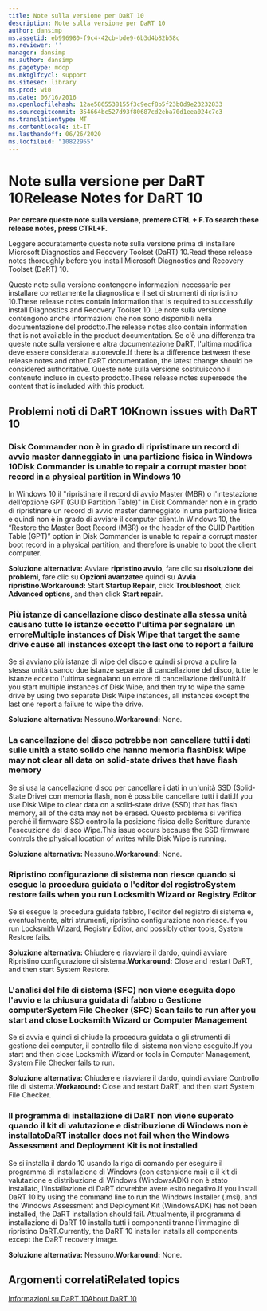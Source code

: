 ```yaml
---
title: Note sulla versione per DaRT 10
description: Note sulla versione per DaRT 10
author: dansimp
ms.assetid: eb996980-f9c4-42cb-bde9-6b3d4b82b58c
ms.reviewer: ''
manager: dansimp
ms.author: dansimp
ms.pagetype: mdop
ms.mktglfcycl: support
ms.sitesec: library
ms.prod: w10
ms.date: 06/16/2016
ms.openlocfilehash: 12ae5865538155f3c9ecf8b5f23b0d9e23232833
ms.sourcegitcommit: 354664bc527d93f80687cd2eba70d1eea024c7c3
ms.translationtype: MT
ms.contentlocale: it-IT
ms.lasthandoff: 06/26/2020
ms.locfileid: "10822955"
---
```

# <span data-ttu-id="9572e-103">Note sulla versione per DaRT 10</span><span class="sxs-lookup"><span data-stu-id="9572e-103">Release Notes for DaRT 10</span></span>


**<span data-ttu-id="9572e-104">Per cercare queste note sulla versione, premere CTRL + F.</span><span class="sxs-lookup"><span data-stu-id="9572e-104">To search these release notes, press CTRL+F.</span></span>**

<span data-ttu-id="9572e-105">Leggere accuratamente queste note sulla versione prima di installare Microsoft Diagnostics and Recovery Toolset (DaRT) 10.</span><span class="sxs-lookup"><span data-stu-id="9572e-105">Read these release notes thoroughly before you install Microsoft Diagnostics and Recovery Toolset (DaRT) 10.</span></span>

<span data-ttu-id="9572e-106">Queste note sulla versione contengono informazioni necessarie per installare correttamente la diagnostica e il set di strumenti di ripristino 10.</span><span class="sxs-lookup"><span data-stu-id="9572e-106">These release notes contain information that is required to successfully install Diagnostics and Recovery Toolset 10.</span></span> <span data-ttu-id="9572e-107">Le note sulla versione contengono anche informazioni che non sono disponibili nella documentazione del prodotto.</span><span class="sxs-lookup"><span data-stu-id="9572e-107">The release notes also contain information that is not available in the product documentation.</span></span> <span data-ttu-id="9572e-108">Se c'è una differenza tra queste note sulla versione e altra documentazione DaRT, l'ultima modifica deve essere considerata autorevole.</span><span class="sxs-lookup"><span data-stu-id="9572e-108">If there is a difference between these release notes and other DaRT documentation, the latest change should be considered authoritative.</span></span> <span data-ttu-id="9572e-109">Queste note sulla versione sostituiscono il contenuto incluso in questo prodotto.</span><span class="sxs-lookup"><span data-stu-id="9572e-109">These release notes supersede the content that is included with this product.</span></span>

## <span data-ttu-id="9572e-110">Problemi noti di DaRT 10</span><span class="sxs-lookup"><span data-stu-id="9572e-110">Known issues with DaRT 10</span></span>


### <span data-ttu-id="9572e-111">Disk Commander non è in grado di ripristinare un record di avvio master danneggiato in una partizione fisica in Windows 10</span><span class="sxs-lookup"><span data-stu-id="9572e-111">Disk Commander is unable to repair a corrupt master boot record in a physical partition in Windows 10</span></span>

<span data-ttu-id="9572e-112">In Windows 10 il "ripristinare il record di avvio Master (MBR) o l'intestazione dell'opzione GPT (GUID Partition Table)" in Disk Commander non è in grado di ripristinare un record di avvio master danneggiato in una partizione fisica e quindi non è in grado di avviare il computer client.</span><span class="sxs-lookup"><span data-stu-id="9572e-112">In Windows 10, the “Restore the Master Boot Record (MBR) or the header of the GUID Partition Table (GPT)” option in Disk Commander is unable to repair a corrupt master boot record in a physical partition, and therefore is unable to boot the client computer.</span></span>

<span data-ttu-id="9572e-113">**Soluzione alternativa:** Avviare **ripristino avvio**, fare clic su **risoluzione dei problemi**, fare clic su **Opzioni avanzate**e quindi su **Avvia ripristino**.</span><span class="sxs-lookup"><span data-stu-id="9572e-113">**Workaround:** Start **Startup Repair**, click **Troubleshoot**, click **Advanced options**, and then click **Start repair**.</span></span>

### <span data-ttu-id="9572e-114">Più istanze di cancellazione disco destinate alla stessa unità causano tutte le istanze eccetto l'ultima per segnalare un errore</span><span class="sxs-lookup"><span data-stu-id="9572e-114">Multiple instances of Disk Wipe that target the same drive cause all instances except the last one to report a failure</span></span>

<span data-ttu-id="9572e-115">Se si avviano più istanze di wipe del disco e quindi si prova a pulire la stessa unità usando due istanze separate di cancellazione del disco, tutte le istanze eccetto l'ultima segnalano un errore di cancellazione dell'unità.</span><span class="sxs-lookup"><span data-stu-id="9572e-115">If you start multiple instances of Disk Wipe, and then try to wipe the same drive by using two separate Disk Wipe instances, all instances except the last one report a failure to wipe the drive.</span></span>

<span data-ttu-id="9572e-116">**Soluzione alternativa:** Nessuno.</span><span class="sxs-lookup"><span data-stu-id="9572e-116">**Workaround:** None.</span></span>

### <span data-ttu-id="9572e-117">La cancellazione del disco potrebbe non cancellare tutti i dati sulle unità a stato solido che hanno memoria flash</span><span class="sxs-lookup"><span data-stu-id="9572e-117">Disk Wipe may not clear all data on solid-state drives that have flash memory</span></span>

<span data-ttu-id="9572e-118">Se si usa la cancellazione disco per cancellare i dati in un'unità SSD (Solid-State Drive) con memoria flash, non è possibile cancellare tutti i dati.</span><span class="sxs-lookup"><span data-stu-id="9572e-118">If you use Disk Wipe to clear data on a solid-state drive (SSD) that has flash memory, all of the data may not be erased.</span></span> <span data-ttu-id="9572e-119">Questo problema si verifica perché il firmware SSD controlla la posizione fisica delle Scritture durante l'esecuzione del disco Wipe.</span><span class="sxs-lookup"><span data-stu-id="9572e-119">This issue occurs because the SSD firmware controls the physical location of writes while Disk Wipe is running.</span></span>

<span data-ttu-id="9572e-120">**Soluzione alternativa:** Nessuno.</span><span class="sxs-lookup"><span data-stu-id="9572e-120">**Workaround:** None.</span></span>

### <span data-ttu-id="9572e-121">Ripristino configurazione di sistema non riesce quando si esegue la procedura guidata o l'editor del registro</span><span class="sxs-lookup"><span data-stu-id="9572e-121">System restore fails when you run Locksmith Wizard or Registry Editor</span></span>

<span data-ttu-id="9572e-122">Se si esegue la procedura guidata fabbro, l'editor del registro di sistema e, eventualmente, altri strumenti, ripristino configurazione non riesce.</span><span class="sxs-lookup"><span data-stu-id="9572e-122">If you run Locksmith Wizard, Registry Editor, and possibly other tools, System Restore fails.</span></span>

<span data-ttu-id="9572e-123">**Soluzione alternativa:** Chiudere e riavviare il dardo, quindi avviare Ripristino configurazione di sistema.</span><span class="sxs-lookup"><span data-stu-id="9572e-123">**Workaround:** Close and restart DaRT, and then start System Restore.</span></span>

### <span data-ttu-id="9572e-124">L'analisi del file di sistema (SFC) non viene eseguita dopo l'avvio e la chiusura guidata di fabbro o Gestione computer</span><span class="sxs-lookup"><span data-stu-id="9572e-124">System File Checker (SFC) Scan fails to run after you start and close Locksmith Wizard or Computer Management</span></span>

<span data-ttu-id="9572e-125">Se si avvia e quindi si chiude la procedura guidata o gli strumenti di gestione dei computer, il controllo file di sistema non viene eseguito.</span><span class="sxs-lookup"><span data-stu-id="9572e-125">If you start and then close Locksmith Wizard or tools in Computer Management, System File Checker fails to run.</span></span>

<span data-ttu-id="9572e-126">**Soluzione alternativa:** Chiudere e riavviare il dardo, quindi avviare Controllo file di sistema.</span><span class="sxs-lookup"><span data-stu-id="9572e-126">**Workaround:** Close and restart DaRT, and then start System File Checker.</span></span>

### <a href="" id="-------------dart-installer-does-not-fail-when-the-windows-assessment-and-deployment-kit-is-not-installed"></a> <span data-ttu-id="9572e-127">Il programma di installazione di DaRT non viene superato quando il kit di valutazione e distribuzione di Windows non è installato</span><span class="sxs-lookup"><span data-stu-id="9572e-127">DaRT installer does not fail when the Windows Assessment and Deployment Kit is not installed</span></span>

<span data-ttu-id="9572e-128">Se si installa il dardo 10 usando la riga di comando per eseguire il programma di installazione di Windows (con estensione msi) e il kit di valutazione e distribuzione di Windows (WindowsADK) non è stato installato, l'installazione di DaRT dovrebbe avere esito negativo.</span><span class="sxs-lookup"><span data-stu-id="9572e-128">If you install DaRT 10 by using the command line to run the Windows Installer (.msi), and the Windows Assessment and Deployment Kit (WindowsADK) has not been installed, the DaRT installation should fail.</span></span> <span data-ttu-id="9572e-129">Attualmente, il programma di installazione di DaRT 10 installa tutti i componenti tranne l'immagine di ripristino DaRT.</span><span class="sxs-lookup"><span data-stu-id="9572e-129">Currently, the DaRT 10 installer installs all components except the DaRT recovery image.</span></span>

<span data-ttu-id="9572e-130">**Soluzione alternativa:** Nessuno.</span><span class="sxs-lookup"><span data-stu-id="9572e-130">**Workaround:** None.</span></span>

## <span data-ttu-id="9572e-131">Argomenti correlati</span><span class="sxs-lookup"><span data-stu-id="9572e-131">Related topics</span></span>


[<span data-ttu-id="9572e-132">Informazioni su DaRT 10</span><span class="sxs-lookup"><span data-stu-id="9572e-132">About DaRT 10</span></span>](about-dart-10.md)

 

 






